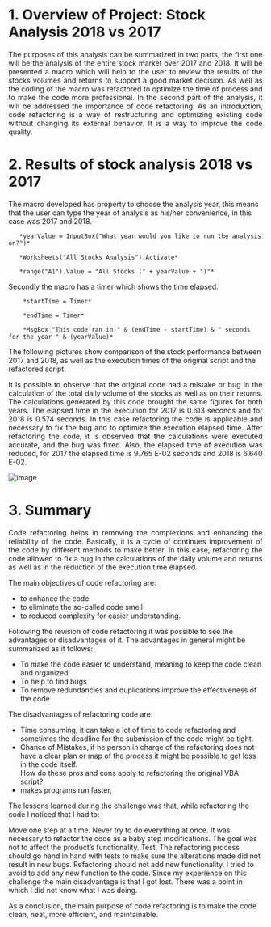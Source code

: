 
# 1.	Overview of Project: Stock Analysis 2018 vs 2017

<p align="justify"> The purposes of this analysis can be summarized in two parts, the first one will be the analysis of the entire stock market over 2017 and 2018. It will be presented a macro which will help to the user to review the results of the stocks volumes and returns to support a good market decision. As well as the coding of the macro was refactored to optimize the time of process and to make the code more professional.  
In the second part of the analysis, it will be addressed the importance of code refactoring. As an introduction, code refactoring is a way of restructuring and optimizing existing code without changing its external behavior. It is a way to improve the code quality. 

# 2.	Results of stock analysis 2018 vs 2017

 The macro developed has property to choose the analysis year, this means that the user can type the year of analysis as his/her convenience, in this case was 2017 and 2018. 

       *yearValue = InputBox("What year would you like to run the analysis on?")*

       *Worksheets("All Stocks Analysis").Activate*

       *range("A1").Value = "All Stocks (" + yearValue + ")"* 

Secondly the macro has a timer which shows the time elapsed.  
 
        *startTime = Timer*

        *endTime = Timer*

        *MsgBox "This code ran in " & (endTime - startTime) & " seconds for the year " & (yearValue)*


The following pictures show comparison of the stock performance between 2017 and 2018, as well as the execution times of the original script and the refactored script.
 
<p align="justify"> It is possible to observe that the original code had a mistake or bug in the calculation of the total daily volume of the stocks as well as on their returns. The calculations generated by this code brought the same figures for both years. The elapsed time in the execution for 2017 is 0.613 seconds and for 2018 is 0.574 seconds. 
In this case refactoring the code is applicable and necessary to fix the bug and to optimize the execution elapsed time. After refactoring the code, it is observed that the calculations were executed accurate, and the bug was fixed. Also, the elapsed time of execution was reduced, for 2017 the elapsed time is 9.765 E-02 seconds and 2018 is 6.640 E-02.
 
![image](https://user-images.githubusercontent.com/95872614/149551479-13cc8a9d-400c-494d-bc03-c890ef45c912.png)

# 3.	Summary
 
<p align="justify"> Code refactoring helps in removing the complexions and enhancing the reliability of the code. Basically, it is a cycle of continues improvement of the code by different methods to make better. In this case, refactoring the code allowed to fix a bug in the calculations of the daily volume and returns as well as in the reduction of the execution time elapsed. 

The main objectives of code refactoring are:
-	to enhance the code
-	to eliminate the so-called code smell 
-	to reduced complexity for easier understanding. 

Following the revision of code refactoring it was possible to see the advantages or disadvantages of it. The advantages in general might be summarized as it follows:
-	To make the code easier to understand, meaning to keep the code clean and organized. 
-	To help to find bugs
-	To remove redundancies and duplications improve the effectiveness of the code

The disadvantages of refactoring code are:
- Time consuming, it can take a lot of time to code refactoring and sometimes the deadline for the submission of the code might be tight.  
- Chance of Mistakes, if he person in charge of the refactoring does not have a clear plan or map of the process it might be possible to get loss in the code itself.  
How do these pros and cons apply to refactoring the original VBA script?
-	makes programs run faster,

The lessons learned during the challenge was that, while refactoring the code I noticed that I had to: 

Move one step at a time. Never try to do everything at once. It was necessary to refactor the code as a baby step modifications. The goal was not to affect the product’s functionality.
Test. The refactoring process should go hand in hand with tests to make sure the alterations made did not result in new bugs.
Refactoring should not add new functionality. I tried to avoid to add any new function to the code. 
Since my experience on this challenge the main disadvantage is that I got lost. There was a point in which I did not know what I was doing. 

As a conclusion, the main purpose of code refactoring is to make the code clean, neat, more efficient, and maintainable.
